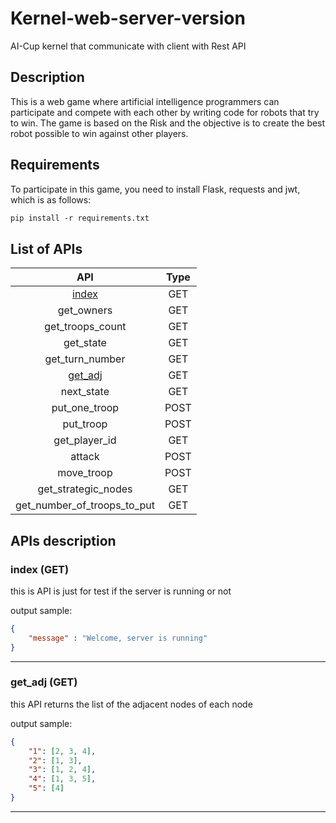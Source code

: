 # Kernel-web-server-version
AI-Cup kernel that communicate with client with Rest API 
## Description
This is a web game where artificial intelligence programmers can participate and compete with each other by writing code for robots that try to win. The game is based on the Risk and the objective is to create the best robot possible to win against other players.
## Requirements
To participate in this game, you need to install Flask, requests and jwt, which is as follows:
```markdown
pip install -r requirements.txt
```
## List of APIs
| API                         | Type |
| :-:                         | :-:  |
| [index](#index)               | GET  |
| get_owners                  | GET  | your country's id (-1: isn't for you) | the get owners API |
| get_troops_count            | GET  | the number of troops in this node | the get troops count API |
| get_state                   | GET  | the current state of the game | the get state API |
| get_turn_number             | GET  | the number of the player whose turn it is | the get turn number API |
| [get_adj](#get_adj)         | GET  |
| next_state                  | GET  | the next state of the game | the next state API |
| put_one_troop               | POST | error or success message | the put one troop API |
| put_troop                   | POST | error or success message | the put troop API |
| get_player_id               | GET  | player id | the get player id API |
| attack                      | POST | error or success message | the attack API |
| move_troop                  | POST | error or success message | the move troop API |
| get_strategic_nodes         | GET  | strategic nodes's id | the get strategic nodes API |
| get_number_of_troops_to_put | GET  | the number of troops to put | the get number of troops to put API |


## APIs description

### index <a name="index"></a> (GET)

this is API is just for test if the server is running or not


output sample:
```json
{
    "message" : "Welcome, server is running"
}
```

-----------------------------------------------------
### get_adj <a name="get_adj"></a> (GET)

this API returns the list of the adjacent nodes of each node

output sample:
```json
{
    "1": [2, 3, 4],
    "2": [1, 3],
    "3": [1, 2, 4],
    "4": [1, 3, 5],
    "5": [4]
}

```
-----------------------------------------------------
